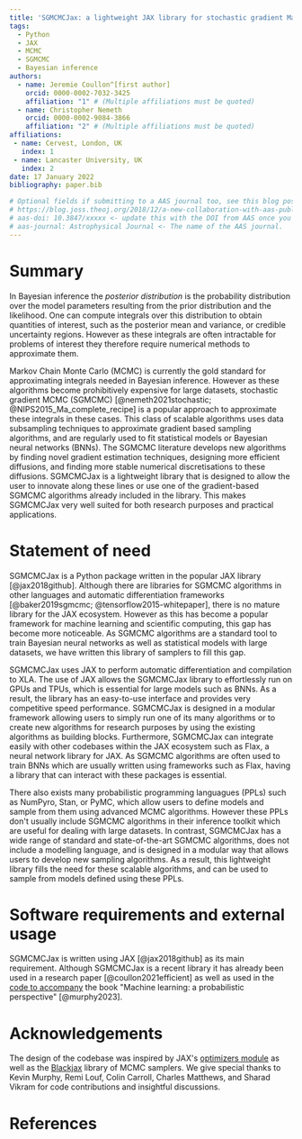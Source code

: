 ```yaml
---
title: 'SGMCMCJax: a lightweight JAX library for stochastic gradient Markov chain Monte Carlo algorithms'
tags:
  - Python
  - JAX
  - MCMC
  - SGMCMC
  - Bayesian inference
authors:
  - name: Jeremie Coullon^[first author]
    orcid: 0000-0002-7032-3425
    affiliation: "1" # (Multiple affiliations must be quoted)
  - name: Christopher Nemeth
    orcid: 0000-0002-9084-3866
    affiliation: "2" # (Multiple affiliations must be quoted)
affiliations:
 - name: Cervest, London, UK
   index: 1
 - name: Lancaster University, UK
   index: 2
date: 17 January 2022
bibliography: paper.bib

# Optional fields if submitting to a AAS journal too, see this blog post:
# https://blog.joss.theoj.org/2018/12/a-new-collaboration-with-aas-publishing
# aas-doi: 10.3847/xxxxx <- update this with the DOI from AAS once you know it.
# aas-journal: Astrophysical Journal <- The name of the AAS journal.
---
```


# Summary

In Bayesian inference the _posterior distribution_ is the probability distribution over the model parameters resulting from the prior distribution and the likelihood. One can compute integrals over this distribution to obtain quantities of interest, such as the posterior mean and variance, or credible uncertainty regions. However as these integrals are often intractable for problems of interest they therefore require numerical methods to approximate them.

Markov Chain Monte Carlo (MCMC) is currently the gold standard for approximating integrals needed in Bayesian inference. However as these algorithms become prohibitively expensive for large datasets, stochastic gradient MCMC (SGMCMC) [@nemeth2021stochastic; @NIPS2015_Ma_complete_recipe] is a popular approach to approximate these integrals in these cases. This class of scalable algorithms uses data subsampling techniques to approximate gradient based sampling algorithms, and are regularly used to fit statistical models or Bayesian neural networks (BNNs). The SGMCMC literature develops new algorithms by finding novel gradient estimation techniques, designing more efficient diffusions, and finding more stable numerical discretisations to these diffusions. SGMCMCJax is a lightweight library that is designed to allow the user to innovate along these lines or use one of the gradient-based SGMCMC algorithms already included in the library. This makes SGMCMCJax very well suited for both research purposes and practical applications.


# Statement of need

SGMCMCJax is a Python package written in the popular JAX library [@jax2018github]. Although there are libraries for SGMCMC algorithms in other languages and automatic differentiation frameworks [@baker2019sgmcmc; @tensorflow2015-whitepaper], there is no mature library for the JAX ecosystem. However as this has become a popular framework for machine learning and scientific computing, this gap has become more noticeable. As SGMCMC algorithms are a standard tool to train Bayesian neural networks as well as statistical models with large datasets, we have written this library of samplers to fill this gap.

SGMCMCJax uses JAX to perform automatic differentiation and compilation to XLA. The use of JAX allows the SGMCMCJax library to effortlessly run on GPUs and TPUs, which is essential for large models such as BNNs. As a result, the library has an easy-to-use interface and provides very competitive speed performance. SGMCMCJax is designed in a modular framework allowing users to simply run one of its many algorithms or to create new algorithms for research purposes by using the existing algorithms as building blocks. Furthermore, SGMCMCJax can integrate easily with other codebases within the JAX ecosystem such as Flax, a neural network library for JAX. As SGMCMC algorithms are often used to train BNNs which are usually written using frameworks such as Flax, having a library that can interact with these packages is essential.

There also exists many probabilistic programming languagues (PPLs) such as NumPyro, Stan, or PyMC, which allow users to define models and sample from them using advanced MCMC algorithms. However these PPLs don't usually include SGMCMC algorithms in their inference toolkit which are useful for dealing with large datasets. In contrast, SGMCMCJax has a wide range of standard and state-of-the-art SGMCMC algorithms, does not include a modelling language, and is designed in a modular way that allows users to develop new sampling algorithms. As a result, this lightweight library fills the need for these scalable algorithms, and can be used to sample from models defined using these PPLs.

# Software requirements and external usage

SGMCMCJax is written using JAX [@jax2018github] as its main requirement. Although SGMCMCJax is a recent library it has already been used in a research paper [@coullon2021efficient] as well as used in the [code to accompany](https://github.com/probml/pyprobml) the book "Machine learning: a probabilistic perspective" [@murphy2023].


# Acknowledgements

The design of the codebase was inspired by JAX's [optimizers module](https://github.com/google/jax/blob/main/jax/example_libraries/optimizers.py) as well as the [Blackjax](https://github.com/blackjax-devs/blackjax) library of MCMC samplers. We give special thanks to Kevin Murphy, Remi Louf, Colin Carroll, Charles Matthews, and Sharad Vikram for code contributions and insightful discussions.

<!-- # Citations

Citations to entries in paper.bib should be in
[rMarkdown](http://rmarkdown.rstudio.com/authoring_bibliographies_and_citations.html)
format.

If you want to cite a software repository URL (e.g. something on GitHub without a preferred
citation) then you can do it with the example BibTeX entry below for @fidgit.

For a quick reference, the following citation commands can be used:
- `@author:2001`  ->  "Author et al. (2001)"
- `[@author:2001]` -> "(Author et al., 2001)"
- `[@author1:2001; @author2:2001]` -> "(Author1 et al., 2001; Author2 et al., 2002)" -->



# References
